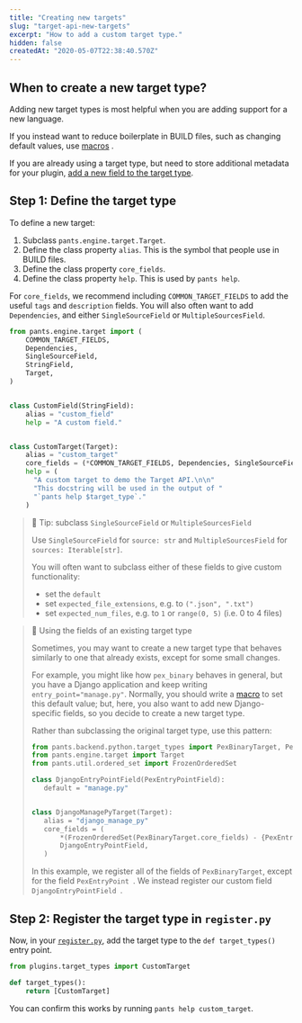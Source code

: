 ```yaml
---
title: "Creating new targets"
slug: "target-api-new-targets"
excerpt: "How to add a custom target type."
hidden: false
createdAt: "2020-05-07T22:38:40.570Z"
---
```


## When to create a new target type?

Adding new target types is most helpful when you are adding support for a new language.

If you instead want to reduce boilerplate in BUILD files, such as changing default values, use [macros](doc:macros) .

If you are already using a target type, but need to store additional metadata for your plugin, [add a new field to the target type](doc:target-api-extending-targets).

## Step 1: Define the target type

To define a new target:

1. Subclass `pants.engine.target.Target`.
2. Define the class property `alias`. This is the symbol that people use in BUILD files.
3. Define the class property `core_fields`.
4. Define the class property `help`. This is used by `pants help`.

For `core_fields`, we recommend including `COMMON_TARGET_FIELDS` to add the useful `tags` and `description` fields. You will also often want to add `Dependencies`, and either `SingleSourceField` or `MultipleSourcesField`.

```python plugins/target_types.py
from pants.engine.target import (
    COMMON_TARGET_FIELDS,
    Dependencies,
    SingleSourceField,
    StringField,
    Target,
)


class CustomField(StringField):
    alias = "custom_field"
    help = "A custom field."


class CustomTarget(Target):
    alias = "custom_target"
    core_fields = (*COMMON_TARGET_FIELDS, Dependencies, SingleSourceField, CustomField)
    help = (
      "A custom target to demo the Target API.\n\n"
      "This docstring will be used in the output of "
      "`pants help $target_type`."
    )
```

> 📘 Tip: subclass `SingleSourceField` or `MultipleSourcesField`
>
> Use `SingleSourceField` for `source: str` and `MultipleSourcesField` for `sources: Iterable[str]`.
>
> You will often want to subclass either of these fields to give custom functionality:
>
> - set the `default`
> - set `expected_file_extensions`, e.g. to `(".json", ".txt")`
> - set `expected_num_files`, e.g. to `1` or `range(0, 5)` (i.e. 0 to 4 files)

> 📘 Using the fields of an existing target type
>
> Sometimes, you may want to create a new target type that behaves similarly to one that already exists, except for some small changes.
>
> For example, you might like how `pex_binary` behaves in general, but you have a Django application and keep writing `entry_point="manage.py"`. Normally, you should write a [macro](doc:macros) to set this default value; but, here, you also want to add new Django-specific fields, so you decide to create a new target type.
>
> Rather than subclassing the original target type, use this pattern:
>
> ```python
> from pants.backend.python.target_types import PexBinaryTarget, PexEntryPointField
> from pants.engine.target import Target
> from pants.util.ordered_set import FrozenOrderedSet
>
> class DjangoEntryPointField(PexEntryPointField):
>    default = "manage.py"
>
>
> class DjangoManagePyTarget(Target):
>    alias = "django_manage_py"
>    core_fields = (
>        *(FrozenOrderedSet(PexBinaryTarget.core_fields) - {PexEntryPoint}),
>        DjangoEntryPointField,
>    )
> ```
>
> In this example, we register all of the fields of `PexBinaryTarget`, except for the field `PexEntryPoint `. We instead register our custom field `DjangoEntryPointField `.

## Step 2: Register the target type in `register.py`

Now, in your [`register.py`](doc:plugins-overview), add the target type to the `def target_types()` entry point.

```python plugins/register.py
from plugins.target_types import CustomTarget

def target_types():
    return [CustomTarget]
```

You can confirm this works by running `pants help custom_target`.
